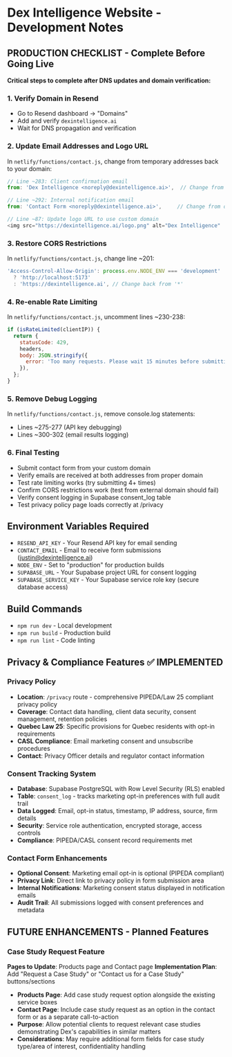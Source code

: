 # Dex Intelligence Website - Development Notes

## PRODUCTION CHECKLIST - Complete Before Going Live

**Critical steps to complete after DNS updates and domain verification:**

### 1. Verify Domain in Resend
- Go to Resend dashboard → "Domains" 
- Add and verify `dexintelligence.ai`
- Wait for DNS propagation and verification

### 2. Update Email Addresses and Logo URL
In `netlify/functions/contact.js`, change from temporary addresses back to your domain:
```javascript
// Line ~283: Client confirmation email
from: 'Dex Intelligence <noreply@dexintelligence.ai>',  // Change from onboarding@resend.dev

// Line ~292: Internal notification email  
from: 'Contact Form <noreply@dexintelligence.ai>',     // Change from onboarding@resend.dev

// Line ~87: Update logo URL to use custom domain
<img src="https://dexintelligence.ai/logo.png" alt="Dex Intelligence" ...>  // Change from netlify.app domain
```

### 3. Restore CORS Restrictions
In `netlify/functions/contact.js`, change line ~201:
```javascript
'Access-Control-Allow-Origin': process.env.NODE_ENV === 'development' 
  ? 'http://localhost:5173' 
  : 'https://dexintelligence.ai', // Change back from '*'
```

### 4. Re-enable Rate Limiting
In `netlify/functions/contact.js`, uncomment lines ~230-238:
```javascript
if (isRateLimited(clientIP)) {
  return {
    statusCode: 429,
    headers,
    body: JSON.stringify({ 
      error: 'Too many requests. Please wait 15 minutes before submitting another inquiry.' 
    }),
  };
}
```

### 5. Remove Debug Logging
In `netlify/functions/contact.js`, remove console.log statements:
- Lines ~275-277 (API key debugging)
- Lines ~300-302 (email results logging)

### 6. Final Testing
- Submit contact form from your custom domain
- Verify emails are received at both addresses from proper domain
- Test rate limiting works (try submitting 4+ times)
- Confirm CORS restrictions work (test from external domain should fail)
- Verify consent logging in Supabase consent_log table
- Test privacy policy page loads correctly at /privacy

## Environment Variables Required

- `RESEND_API_KEY` - Your Resend API key for email sending
- `CONTACT_EMAIL` - Email to receive form submissions (justin@dexintelligence.ai)
- `NODE_ENV` - Set to "production" for production builds
- `SUPABASE_URL` - Your Supabase project URL for consent logging
- `SUPABASE_SERVICE_KEY` - Your Supabase service role key (secure database access)

## Build Commands
- `npm run dev` - Local development
- `npm run build` - Production build
- `npm run lint` - Code linting

## Privacy & Compliance Features ✅ IMPLEMENTED

### Privacy Policy
- **Location**: `/privacy` route - comprehensive PIPEDA/Law 25 compliant privacy policy
- **Coverage**: Contact data handling, client data security, consent management, retention policies
- **Quebec Law 25**: Specific provisions for Quebec residents with opt-in requirements
- **CASL Compliance**: Email marketing consent and unsubscribe procedures
- **Contact**: Privacy Officer details and regulator contact information

### Consent Tracking System
- **Database**: Supabase PostgreSQL with Row Level Security (RLS) enabled
- **Table**: `consent_log` - tracks marketing opt-in preferences with full audit trail
- **Data Logged**: Email, opt-in status, timestamp, IP address, source, firm details
- **Security**: Service role authentication, encrypted storage, access controls
- **Compliance**: PIPEDA/CASL consent record requirements met

### Contact Form Enhancements
- **Optional Consent**: Marketing email opt-in is optional (PIPEDA compliant)
- **Privacy Link**: Direct link to privacy policy in form submission area
- **Internal Notifications**: Marketing consent status displayed in notification emails
- **Audit Trail**: All submissions logged with consent preferences and metadata

## FUTURE ENHANCEMENTS - Planned Features

### Case Study Request Feature
**Pages to Update**: Products page and Contact page
**Implementation Plan**: Add "Request a Case Study" or "Contact us for a Case Study" buttons/sections
- **Products Page**: Add case study request option alongside the existing service boxes
- **Contact Page**: Include case study request as an option in the contact form or as a separate call-to-action
- **Purpose**: Allow potential clients to request relevant case studies demonstrating Dex's capabilities in similar matters
- **Considerations**: May require additional form fields for case study type/area of interest, confidentiality handling 